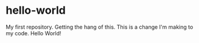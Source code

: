 # hello-world
My first repository. Getting the hang of this.
This is a change I'm making to my code. Hello World!
